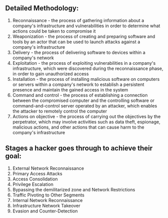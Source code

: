 <h2> Detailed Methodology: </h2>
<ol>
    <li> Reconnaissance - the process of gathering information about a company's infrastructure and vulnerabilities in order to determine what actions could be taken to compromise it
    <li> Weaponization - the process of creating and preparing software and tools by an actor that can be used to launch attacks against a company's infrastructure
    <li> Delivery - the process of delivering software to devices within a company's network
    <li> Exploitation - the process of exploiting vulnerabilities in a company's infrastructure, which were discovered during the reconnaissance phase, in order to gain unauthorized access
    <li> Installation - the process of installing malicious software on computers or servers within a company's network to establish a persistent presence and maintain the gained access in the system
    <li> Command and control - the process of establishing a connection between the compromised computer and the controlling software or command-and-control server operated by an attacker, which enables the attacker to remotely control the computer
    <li> Actions on objective - the process of carrying out the objectives by the perpetrator, which may involve activities such as data theft, espionage, malicious actions, and other actions that can cause harm to the company's infrastructure
</ol>

<h2> Stages a hacker goes through to achieve their goal:</h2>
<ol>
    <li> External Network Reconnaissance</li>
    <li> Primary Access Attacks</li>
    <li> Access Consolidation</li>
    <li> Privilege Escalation</li>
    <li> Bypassing the demilitarized zone and Network Restrictions</li>
    <li> Traffic Pivoting to Other Segments</li>
    <li> Internal Network Reconnaissance</li>
    <li> Infrastructure Network Takeover</li>
    <li> Evasion and Counter-Detection</li>
</ol>
